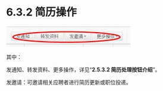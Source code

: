 # 6.3.2 简历操作

 
![](image367.png)

其中：

发通知、转发资料、更多操作，详见“**2.5.3.2 简历处理按钮介绍**”。

发邀请：可邀请相关应聘者进行简历更新或职位投递。 

